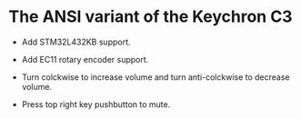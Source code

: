 # The ANSI variant of the Keychron C3

- Add STM32L432KB support.

- Add EC11 rotary encoder support.

- Turn colckwise to increase volume and turn anti-colckwise to decrease volume.

- Press top right key pushbutton to mute.

  
